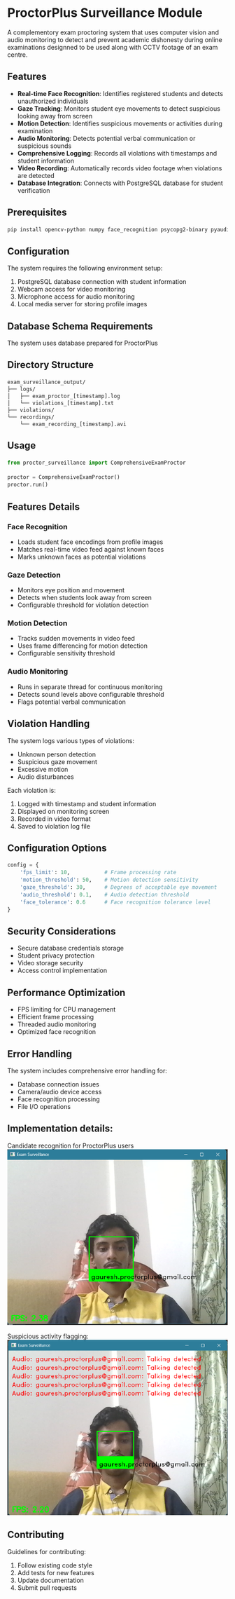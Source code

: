 # ProctorPlus Surveillance Module

A complementory exam proctoring system that uses computer vision and audio monitoring to detect and prevent academic dishonesty during online examinations designned to be used along with CCTV footage of an exam centre.

## Features

- **Real-time Face Recognition**: Identifies registered students and detects unauthorized individuals
- **Gaze Tracking**: Monitors student eye movements to detect suspicious looking away from screen
- **Motion Detection**: Identifies suspicious movements or activities during examination
- **Audio Monitoring**: Detects potential verbal communication or suspicious sounds
- **Comprehensive Logging**: Records all violations with timestamps and student information
- **Video Recording**: Automatically records video footage when violations are detected
- **Database Integration**: Connects with PostgreSQL database for student verification

## Prerequisites

```bash
pip install opencv-python numpy face_recognition psycopg2-binary pyaudio requests
```

## Configuration

The system requires the following environment setup:

1. PostgreSQL database connection with student information
2. Webcam access for video monitoring
3. Microphone access for audio monitoring
4. Local media server for storing profile images

## Database Schema Requirements

The system uses database prepared for ProctorPlus

## Directory Structure

```
exam_surveillance_output/
├── logs/
│   ├── exam_proctor_[timestamp].log
│   └── violations_[timestamp].txt
├── violations/
└── recordings/
    └── exam_recording_[timestamp].avi
```

## Usage

```python
from proctor_surveillance import ComprehensiveExamProctor

proctor = ComprehensiveExamProctor()
proctor.run()
```

## Features Details

### Face Recognition
- Loads student face encodings from profile images
- Matches real-time video feed against known faces
- Marks unknown faces as potential violations

### Gaze Detection
- Monitors eye position and movement
- Detects when students look away from screen
- Configurable threshold for violation detection

### Motion Detection
- Tracks sudden movements in video feed
- Uses frame differencing for motion detection
- Configurable sensitivity threshold

### Audio Monitoring
- Runs in separate thread for continuous monitoring
- Detects sound levels above configurable threshold
- Flags potential verbal communication

## Violation Handling

The system logs various types of violations:
- Unknown person detection
- Suspicious gaze movement
- Excessive motion
- Audio disturbances

Each violation is:
1. Logged with timestamp and student information
2. Displayed on monitoring screen
3. Recorded in video format
4. Saved to violation log file

## Configuration Options

```python
config = {
    'fps_limit': 10,           # Frame processing rate
    'motion_threshold': 50,    # Motion detection sensitivity
    'gaze_threshold': 30,      # Degrees of acceptable eye movement
    'audio_threshold': 0.1,    # Audio detection threshold
    'face_tolerance': 0.6      # Face recognition tolerance level
}
```

## Security Considerations

- Secure database credentials storage
- Student privacy protection
- Video storage security
- Access control implementation

## Performance Optimization

- FPS limiting for CPU management
- Efficient frame processing
- Threaded audio monitoring
- Optimized face recognition

## Error Handling

The system includes comprehensive error handling for:
- Database connection issues
- Camera/audio device access
- Face recognition processing
- File I/O operations

## Implementation details:

Candidate recognition for ProctorPlus users
![alt text](recognition.png)

Suspicious activity flagging:
![alt text](flagging.png)

## Contributing

Guidelines for contributing:
1. Follow existing code style
2. Add tests for new features
3. Update documentation
4. Submit pull requests
